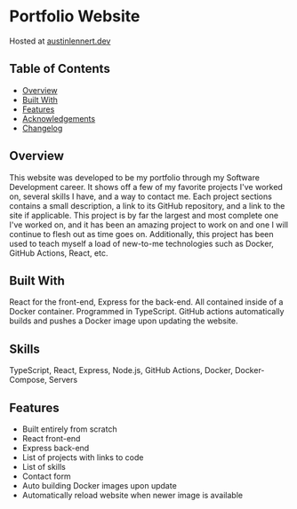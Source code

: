 # Portfolio Website

Hosted at [austinlennert.dev](https://austinlennert.dev)

## Table of Contents

- [Overview](#overview)
- [Built With](#built-with)
- [Features](#features)
- [Acknowledgements](#acknowledgements)
- [Changelog](#changelog)

## Overview

This website was developed to be my portfolio through my Software Development career. It shows off a few of my favorite projects I've worked on, several skills I have, and a way to contact me. Each project sections contains a small description, a link to its GitHub repository, and a link to the site if applicable. This project is by far the largest and most complete one I've worked on, and it has been an amazing project to work on and one I will continue to flesh out as time goes on. Additionally, this project has been used to teach myself a load of new-to-me technologies such as Docker, GitHub Actions, React, etc.


## Built With

React for the front-end, Express for the back-end. All contained inside of a Docker container. Programmed in TypeScript. GitHub actions automatically builds and pushes a Docker image upon updating the website.

## Skills

TypeScript, React, Express, Node.js, GitHub Actions, Docker, Docker-Compose, Servers

## Features

- Built entirely from scratch
- React front-end
- Express back-end
- List of projects with links to code
- List of skills
- Contact form
- Auto building Docker images upon update
- Automatically reload website when newer image is available


